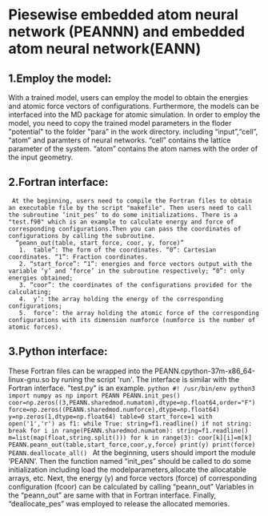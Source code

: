 Piesewise embedded atom neural network (PEANNN) and embedded atom neural network(EANN)
===========
1.Employ the model:
---------------
   With a trained model, users can employ the model to obtain the energies and atomic force vectors of configurations. Furthermore, the models can be interfaced into the MD package for atomic simulation. In order to employ the model, you need to copy the trained model parameters in the floder "potential" to the folder "para" in the work directory.  including “input”,“cell”, “atom” and paramters of neural networks. “cell” contains the lattice parameter of the system. “atom” contains the atom names with the order of the input geometry.

2.Fortran interface:
------------------
     At the beginning, users need to compile the Fortran files to obtain an executable file by the script "makefile". Then users need to call the subroutine ‘init_pes’ to do some initializations. There is a "test.f90" which is an example to calculate energy and force of corresponding configurations.Then you can pass the coordinates of configurations by calling the subroutine.
      “peann_out(table, start_force, coor, y, force)”
       1.  table”: The form of the coordinates. “0”: Cartesian coordinates. “1”: Fraction coordinates.
       2. “start_force”: “1”: energies and force vectors output with the variable ‘y’ and ‘force’ in the subroutine respectively; “0”: only energies obtained;
       3. “coor”: the coordinates of the configurations provided for the calculating;
       4.  y’: the array holding the energy of the corresponding configurations; 
       5.  force’: the array holding the atomic force of the corresponding configurations with its dimension numforce (numforce is the number of atomic forces).
3.Python interface:
-----------------------
  These Fortran files can be wrapped into the PEANN.cpython-37m-x86_64-linux-gnu.so by runing the script 'run'. The interface is similar with the Fortran interface. "test.py" is an example. 
    ```python
    #! /usr/bin/env python3
    import numpy as np
    import PEANN
    PEANN.init_pes()
    coor=np.zeros((3,PEANN.sharedmod.numatom),dtype=np.float64,order="F")
    force=np.zeros((PEANN.sharedmod.numforce),dtype=np.float64)
    y=np.zeros(1,dtype=np.float64)
    table=0
    start_force=1
    with open('1','r') as f1:
       while True:
          string=f1.readline()
          if not string: break
          for i in range(PEANN.sharedmod.numatom):
             string=f1.readline()
             m=list(map(float,string.split()))
             for k in range(3):
                coor[k][i]=m[k]
                PEANN.peann_out(table,start_force,coor,y,force)
          print(y)
          print(force)
    PEANN.deallocate_all()
    ```
  At the beginning, users should import the module ‘PEANN’. Then the function named “init_pes” should be called to do some initialization including load the modelparameters,allocate the allocatable arrays, etc. Next, the energy (y) and force vectors (force) of corresponding configuration (fcoor) can be calculated by calling “peann_out” Variables in the “peann_out” are same with that in Fortran interface. Finally, “deallocate_pes” was employed to release the allocated memories.
